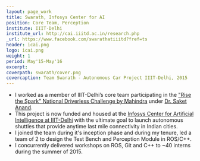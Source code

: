 ```yaml
---
layout: page_work
title: Swarath, Infosys Center for AI
position: Core Team, Perception
institute: IIIT-Delhi
institute_url: http://cai.iiitd.ac.in/research.php
_url: https://www.facebook.com/swarathatiiitd?fref=ts
header: icai.png
logo: icai.png
weight: 1
period: May'15-May'16
excerpt: 
coverpath: swarath/cover.png
covercaption: Team Swarath - Autonomous Car Project IIIT-Delhi, 2015
---
```

 - I worked as a member of IIIT-Delhi’s core team participating in the <a href="http://www.sparktherise.com/what-you-get/">"Rise the Spark" National Driverless Challenge by Mahindra</a> under <a href="https://www.iiitd.ac.in/anands">Dr. Saket Anand</a>. 
 - This project is now funded and housed at the <a href="http://cai.iiitd.ac.in/research.php">Infosys Center for Artificial Intelligence at IIIT-Delhi</a> with the ultimate goal to launch autonomous shuttles that provide anytime last mile connectivity in Indian cities. 
 - I joined the team during it's inception phase and during my tenure, led a team of 2 to design the Test Bench and Perception Module in ROS/C++. 
 - I concurrently delivered workshops on ROS, Git and C++ to ~40 interns during the summer of 2015. 